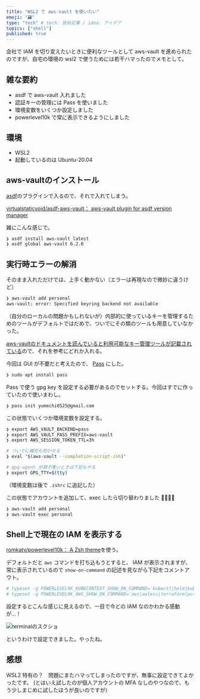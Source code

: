 ```yaml
---
title: "WSL2 で aws-vault を使いたい"
emoji: "🗃"
type: "tech" # tech: 技術記事 / idea: アイデア
topics: ["shell"]
published: true
---
```


会社で IAM を切り変えたいときに便利なツールとして aws-vault を進められたのですが、自宅の環境の wsl2 で使うためには若干ハマったのでメモとして。

## 雑な要約

* asdf で aws-vault 入れました
* 認証キーの管理には Pass を使いました
* 環境変数をいくつか設定しました
* powerlevel10k で常に表示できるようにしました

## 環境

* WSL2
* 起動しているのは Ubuntu-20.04

## aws-vaultのインストール

[asdf](https://github.com/asdf-vm/asdf)のプラグインで入るので、それで入れてしまう。

[virtualstaticvoid/asdf-aws-vault： aws-vault plugin for asdf version manager](https://github.com/virtualstaticvoid/asdf-aws-vault)

雑にこんな感じで。

```sh
❯ asdf install aws-vault latest
❯ asdf global aws-vault 6.2.0
```

## 実行時エラーの解消

そのまま入れただけでは、上手く動かない（エラーは再現なので微妙に違うけど）

```sh
❯ aws-vault add personal
aws-vault: error: Specified keyring backend not available
```

（自分のローカルの問題かもしれないが）内部的に使っているキーを管理するためのツールがデフォルトではだめで、ついでにその類のツールも用意していなかった。

[aws-vaultのドキュメントを読んでいると利用可能なキー管理ツールが記載されている](https://github.com/99designs/aws-vault#vaulting-backends)ので、それを参考にどれか入れる。

今回は GUI が不要だと考えたので、 [Pass](https://www.passwordstore.org/) にした。

```sh
❯ sudo apt install pass
```

Pass で使う gpg key を設定する必要があるのでセットする。今回はすでに作っていたので使いまわし。

```sh
❯ pass init yumechi0525@gmail.com
```

この状態でいくつか環境変数を設定する。

```sh
❯ export AWS_VAULT_BACKEND=pass
❯ export AWS_VAULT_PASS_PREFIX=aws-vault
❯ export AWS_SESSION_TOKEN_TTL=3h

# ついでに補完も効かせる
❯ eval "$(aws-vault --completion-script-zsh)"

# gpg-agent が調子悪いときは下記もやる
❯ export GPG_TTY=$(tty)
```

（環境変数は後で `.zshrc` に追記した）

この状態でアカウントを追加して、exec したら切り替わりました 🎉🎉🎉🎉

```sh
❯ aws-vault add personal
❯ aws-vault exec personal
```

## Shell上で現在の IAM を表示する

[romkatv/powerlevel10k： A Zsh theme](https://github.com/romkatv/powerlevel10k)を使う。

デフォルトだと `aws` コマンドを打ち込もうとすると、 IAM が表示されますが、常に表示されているので `show-on-command` の記述を見ながら下記をコメントアウト。

```sh
# typeset -g POWERLEVEL9K_KUBECONTEXT_SHOW_ON_COMMAND='kubectl|helm|kubens|kubectx|oc|istioctl|kogito|k9s|helmfile'
# typeset -g POWERLEVEL9K_AWS_SHOW_ON_COMMAND='aws|awless|terraform|pulumi|terragrunt'
```

設定するとこんな感じに見えるので、一目で今どの IAM なのかわかる感動が…！

![terminalのスクショ](https://storage.googleapis.com/zenn-user-upload/we2gw0jnivkry9wdrjoilpr23b04)


というわけで設定できました。やったね。

## 感想

WSL2 特有の？　問題にまたハマってしまったのですが、無事に設定できてよかったです。
(とはいえ試したのが個人アカウントの MFA なしのやつなので、もう少しまじめに試したほうが良いのですが）
